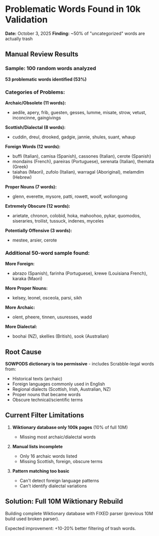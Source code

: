 # Problematic Words Found in 10k Validation

**Date:** October 3, 2025
**Finding:** ~50% of "uncategorized" words are actually trash

## Manual Review Results

### Sample: 100 random words analyzed
**53 problematic words identified (53%)**

### Categories of Problems:

**Archaic/Obsolete (11 words):**
- aedile, apery, frib, guesten, gesses, lumme, misate, strow, vetust, inconcinne, gaingivings

**Scottish/Dialectal (8 words):**
- cuddin, dreul, drooked, gadgie, jannie, shules, suant, whaup

**Foreign Words (12 words):**
- buffi (Italian), camisa (Spanish), cassones (Italian), cerote (Spanish)
- mondains (French), pareiras (Portuguese), serenata (Italian), themata (Greek)
- taiahas (Maori), zufolo (Italian), warragal (Aboriginal), melamdim (Hebrew)

**Proper Nouns (7 words):**
- glenn, everette, mysore, patti, rowett, woolf, wollongong

**Extremely Obscure (12 words):**
- arietate, chronon, colobid, hoka, mahoohoo, pykar, quomodos, siseraries, troilist, tussuck, indenes, myceles

**Potentially Offensive (3 words):**
- mestee, arsier, cerote

### Additional 50-word sample found:

**More Foreign:**
- abrazo (Spanish), farinha (Portuguese), krewe (Louisiana French), karaka (Maori)

**More Proper Nouns:**
- kelsey, leonel, osceola, parsi, sikh

**More Archaic:**
- olent, pheere, tinnen, usuresses, wadd

**More Dialectal:**
- boohai (NZ), skellies (British), sook (Australian)

## Root Cause

**SOWPODS dictionary is too permissive** - includes Scrabble-legal words from:
- Historical texts (archaic)
- Foreign languages commonly used in English
- Regional dialects (Scottish, Irish, Australian, NZ)
- Proper nouns that became words
- Obscure technical/scientific terms

## Current Filter Limitations

1. **Wiktionary database only 100k pages** (10% of full 10M)
   - Missing most archaic/dialectal words

2. **Manual lists incomplete**
   - Only 16 archaic words listed
   - Missing Scottish, foreign, obscure terms

3. **Pattern matching too basic**
   - Can't detect foreign language patterns
   - Can't identify dialectal variations

## Solution: Full 10M Wiktionary Rebuild

Building complete Wiktionary database with FIXED parser (previous 10M build used broken parser).

Expected improvement: +10-20% better filtering of trash words.
